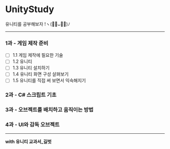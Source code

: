 #  UnityStudy
유니티를 공부해보자 !ヽ(･̑ᴗ･̑)ﾉ

-------

### 1과 - 게임 제작 준비
- [ ] 1.1 게임 제작에 필요한 기술 
- [ ] 1.2 유니티
- [ ] 1.3 유니티 설치하기
- [ ] 1.4 유니티 화면 구성 살펴보기
- [ ] 1.5 유니티를 직접 써 보면서 익숙해지기

### 2과 - C# 스크립트 기초
### 3과 - 오브젝트를 배치하고 움직이는 방법
### 4과 - UI와 감독 오브젝트


-----------

<b> with 유니티 교과서_길벗
